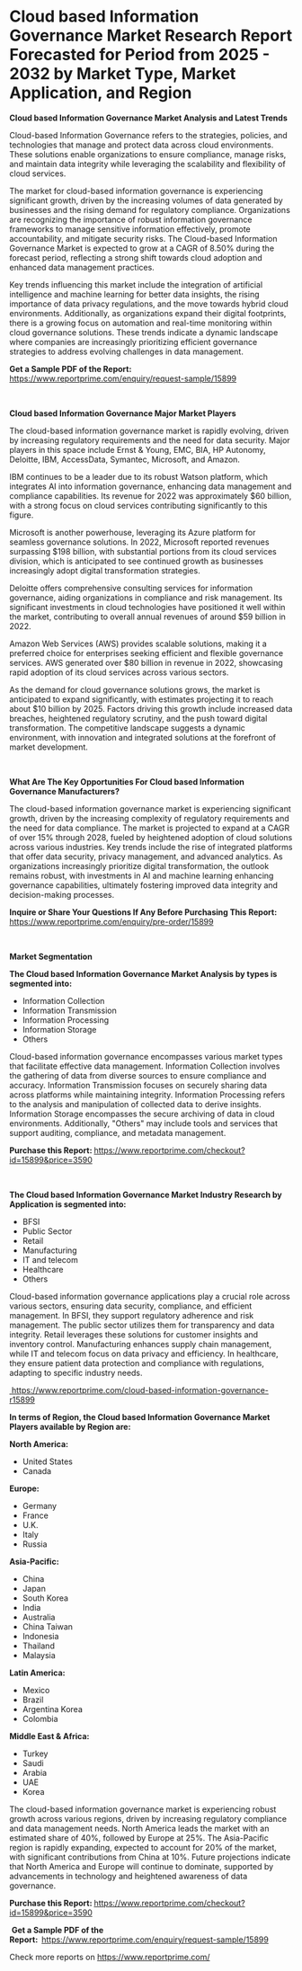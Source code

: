 <p><h1>Cloud based Information Governance Market Research Report Forecasted for Period from 2025 -  2032 by Market Type, Market Application, and Region</h1></p><p><strong>Cloud based Information Governance Market Analysis and Latest Trends</strong></p>
<p><p>Cloud-based Information Governance refers to the strategies, policies, and technologies that manage and protect data across cloud environments. These solutions enable organizations to ensure compliance, manage risks, and maintain data integrity while leveraging the scalability and flexibility of cloud services. </p><p>The market for cloud-based information governance is experiencing significant growth, driven by the increasing volumes of data generated by businesses and the rising demand for regulatory compliance. Organizations are recognizing the importance of robust information governance frameworks to manage sensitive information effectively, promote accountability, and mitigate security risks. The Cloud-based Information Governance Market is expected to grow at a CAGR of 8.50% during the forecast period, reflecting a strong shift towards cloud adoption and enhanced data management practices.</p><p>Key trends influencing this market include the integration of artificial intelligence and machine learning for better data insights, the rising importance of data privacy regulations, and the move towards hybrid cloud environments. Additionally, as organizations expand their digital footprints, there is a growing focus on automation and real-time monitoring within cloud governance solutions. These trends indicate a dynamic landscape where companies are increasingly prioritizing efficient governance strategies to address evolving challenges in data management.</p></p>
<p><strong>Get a Sample PDF of the Report:&nbsp;</strong> <a href="https://www.reportprime.com/enquiry/request-sample/15899?utm_campaign=2633&utm_medium=2&utm_source=Github&utm_content=ia&utm_term=20032025&utm_id=cloud-based-information-governance">https://www.reportprime.com/enquiry/request-sample/15899</a></p>
<p>&nbsp;</p>
<p><strong>Cloud based Information Governance Major Market Players</strong></p>
<p><p>The cloud-based information governance market is rapidly evolving, driven by increasing regulatory requirements and the need for data security. Major players in this space include Ernst & Young, EMC, BIA, HP Autonomy, Deloitte, IBM, AccessData, Symantec, Microsoft, and Amazon. </p><p>IBM continues to be a leader due to its robust Watson platform, which integrates AI into information governance, enhancing data management and compliance capabilities. Its revenue for 2022 was approximately $60 billion, with a strong focus on cloud services contributing significantly to this figure. </p><p>Microsoft is another powerhouse, leveraging its Azure platform for seamless governance solutions. In 2022, Microsoft reported revenues surpassing $198 billion, with substantial portions from its cloud services division, which is anticipated to see continued growth as businesses increasingly adopt digital transformation strategies.</p><p>Deloitte offers comprehensive consulting services for information governance, aiding organizations in compliance and risk management. Its significant investments in cloud technologies have positioned it well within the market, contributing to overall annual revenues of around $59 billion in 2022.</p><p>Amazon Web Services (AWS) provides scalable solutions, making it a preferred choice for enterprises seeking efficient and flexible governance services. AWS generated over $80 billion in revenue in 2022, showcasing rapid adoption of its cloud services across various sectors.</p><p>As the demand for cloud governance solutions grows, the market is anticipated to expand significantly, with estimates projecting it to reach about $10 billion by 2025. Factors driving this growth include increased data breaches, heightened regulatory scrutiny, and the push toward digital transformation. The competitive landscape suggests a dynamic environment, with innovation and integrated solutions at the forefront of market development.</p></p>
<p>&nbsp;</p>
<p><strong>What Are The Key Opportunities For Cloud based Information Governance Manufacturers?</strong></p>
<p><p>The cloud-based information governance market is experiencing significant growth, driven by the increasing complexity of regulatory requirements and the need for data compliance. The market is projected to expand at a CAGR of over 15% through 2028, fueled by heightened adoption of cloud solutions across various industries. Key trends include the rise of integrated platforms that offer data security, privacy management, and advanced analytics. As organizations increasingly prioritize digital transformation, the outlook remains robust, with investments in AI and machine learning enhancing governance capabilities, ultimately fostering improved data integrity and decision-making processes.</p></p>
<p><strong>Inquire or Share Your Questions If Any Before Purchasing This Report:</strong> <a href="https://www.reportprime.com/enquiry/pre-order/15899?utm_campaign=2633&utm_medium=2&utm_source=Github&utm_content=ia&utm_term=20032025&utm_id=cloud-based-information-governance">https://www.reportprime.com/enquiry/pre-order/15899</a></p>
<p>&nbsp;</p>
<p><strong>Market Segmentation</strong></p>
<p><strong>The Cloud based Information Governance Market Analysis by types is segmented into:</strong></p>
<p><ul><li>Information Collection</li><li>Information Transmission</li><li>Information Processing</li><li>Information Storage</li><li>Others</li></ul></p>
<p><p>Cloud-based information governance encompasses various market types that facilitate effective data management. Information Collection involves the gathering of data from diverse sources to ensure compliance and accuracy. Information Transmission focuses on securely sharing data across platforms while maintaining integrity. Information Processing refers to the analysis and manipulation of collected data to derive insights. Information Storage encompasses the secure archiving of data in cloud environments. Additionally, "Others" may include tools and services that support auditing, compliance, and metadata management.</p></p>
<p><strong>Purchase this Report:&nbsp;</strong><a href="https://www.reportprime.com/checkout?id=15899&price=3590&utm_campaign=2633&utm_medium=2&utm_source=Github&utm_content=ia&utm_term=20032025&utm_id=cloud-based-information-governance">https://www.reportprime.com/checkout?id=15899&price=3590</a></p>
<p>&nbsp;</p>
<p><strong>The Cloud based Information Governance Market Industry Research by Application is segmented into:</strong></p>
<p><ul><li>BFSI</li><li>Public Sector</li><li>Retail</li><li>Manufacturing</li><li>IT and telecom</li><li>Healthcare</li><li>Others</li></ul></p>
<p><p>Cloud-based information governance applications play a crucial role across various sectors, ensuring data security, compliance, and efficient management. In BFSI, they support regulatory adherence and risk management. The public sector utilizes them for transparency and data integrity. Retail leverages these solutions for customer insights and inventory control. Manufacturing enhances supply chain management, while IT and telecom focus on data privacy and efficiency. In healthcare, they ensure patient data protection and compliance with regulations, adapting to specific industry needs.</p></p>
<p><a href="https://www.reportprime.com/cloud-based-information-governance-r15899?utm_campaign=2633&utm_medium=2&utm_source=Github&utm_content=ia&utm_term=20032025&utm_id=cloud-based-information-governance">&nbsp;https://www.reportprime.com/cloud-based-information-governance-r15899</a></p>
<p><strong>In terms of Region, the Cloud based Information Governance Market Players available by Region are:</strong></p>
<p>
    <p> <strong> North America: </strong>
        <ul>
            <li>United States</li>
            <li>Canada</li>
        </ul>
        </p> 
    <p> <strong> Europe: </strong>
        <ul>
            <li>Germany</li>
            <li>France</li>
            <li>U.K.</li>
            <li>Italy</li>
            <li>Russia</li>
        </ul>
        </p> 
    <p> <strong> Asia-Pacific: </strong>
        <ul>
            <li>China</li>
            <li>Japan</li>
            <li>South Korea</li>
            <li>India</li>
            <li>Australia</li>
            <li>China Taiwan</li>
            <li>Indonesia</li>
            <li>Thailand</li>
            <li>Malaysia</li>
        </ul>
        </p> 
    <p> <strong> Latin America: </strong>
        <ul>
            <li>Mexico</li>
            <li>Brazil</li>
            <li>Argentina Korea</li>
            <li>Colombia</li>
        </ul>
        </p> 
    <p> <strong> Middle East & Africa: </strong>
        <ul>
            <li>Turkey</li>
            <li>Saudi</li>
            <li>Arabia</li>
            <li>UAE</li>
            <li>Korea</li>
        </ul>
    </p>
    </p>
<p><p>The cloud-based information governance market is experiencing robust growth across various regions, driven by increasing regulatory compliance and data management needs. North America leads the market with an estimated share of 40%, followed by Europe at 25%. The Asia-Pacific region is rapidly expanding, expected to account for 20% of the market, with significant contributions from China at 10%. Future projections indicate that North America and Europe will continue to dominate, supported by advancements in technology and heightened awareness of data governance.</p></p>
<p><strong>Purchase this Report: </strong><a href="https://www.reportprime.com/checkout?id=15899&price=3590&utm_campaign=2633&utm_medium=2&utm_source=Github&utm_content=ia&utm_term=20032025&utm_id=cloud-based-information-governance">https://www.reportprime.com/checkout?id=15899&price=3590</a></p>
<p>&nbsp;<strong>Get a Sample PDF of the Report:&nbsp;&nbsp;</strong><a href="https://www.reportprime.com/enquiry/request-sample/15899?utm_campaign=2633&utm_medium=2&utm_source=Github&utm_content=ia&utm_term=20032025&utm_id=cloud-based-information-governance">https://www.reportprime.com/enquiry/request-sample/15899</a></p>
<p><strong></strong></p>
<p>Check more reports on <a href="https://www.reportprime.com/?utm_campaign=2633&utm_medium=2&utm_source=Github&utm_content=ia&utm_term=20032025&utm_id=cloud-based-information-governance">https://www.reportprime.com/</a></p>